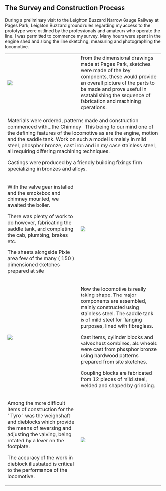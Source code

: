 ## The Survey and Construction Process
During a preliminary visit to the Leighton Buzzard Narrow Gauge Railway at Pages Park, Leighton Buzzard
ground rules regarding my access to the prototype were outlined by the professionals and amateurs who operate the line.
I was permitted to commence my survey.
Many hours were spent in the engine shed and along the line sketching, measuring and photographing the locomotive.

<div align="center" class="image-table">
	<table>
		<tr>
			<td class="col2">
				<img src="/jgdr20/assets/jmm/pixiepic9.jpg">
			</td>
			<td class="col2">
				From the dimensional drawings made at Pages Park, sketches were made of the key compnents, these would provide an overall picture of the parts to be made and prove useful in esatablishing the sequence of fabrication and machining operations.
			</td>
		</tr>
		<tr>
			<td colspan="2">
				<p>Materials were ordered, patterns made and construction commenced with...the Chimney ! This being to our mind one of the defining features of the locomotive as are the engine, motion and the saddle tank. Work on such a model is mainly in mild steel, phosphor bronze, cast iron and in my case stainless steel, all requiring differing machining techniques.</p>
				<p>Castings were produced by a friendly building fixings firm specializing in bronzes and alloys.</p>
			</td>
		</tr>
		<tr>
			<td>
				<p>With the valve gear installed and the smokebox and chimney mounted, we awaited the boiler.</p>
				<p>There was plenty of work to do however, fabricating the saddle tank, and completing the cab, plumbing, brakes etc.</p>
				<p>The sheets alongside Pixie area few of the many ( 150 ) dimensioned sketches prepared at site</p>
			</td>
			<td>
				<img src="/jgdr20/assets/jmm/Awaitingboiler.jpg">
			</td>
		</tr>
		<tr>
			<td>
				<img src="/jgdr20/assets/jmm/Readyforboiler.jpg">
			</td>
			<td>
				<p>Now the locomotive is really taking shape. The major components are assembled, mainly constructed using stainless steel. The saddle tank is of mild steel for flanging purposes, lined with fibreglass.</p>
				<p>Cast items, cylinder blocks and valvechest combines, als wheels were cast from phosphor bronze using hardwood patterns prepared from site sketches.</p>
				<p>Coupling blocks are fabricated from 12 pieces of mild steel, welded and shaped by grinding.</p>
			</td>
		</tr>
		<tr>
			<td>
				<p>Among the more difficult items of construction for the ' Tyro ' was the weighshaft and dieblocks which provide the means of reversing and adjusting the valving, being rotated by a lever on the footplate.</p>
				<p>The accuracy of the work in dieblock illustrated is critical to the performance of the locomotive.</p>
			</td>
			<td>
				<img src="/jgdr20/assets/jmm/weighshaft.jpg">
			</td>
		</tr>
	</table>
</div>
